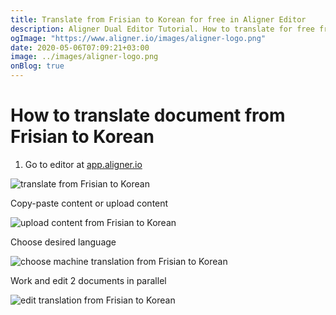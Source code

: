 ```yaml
---
title: Translate from Frisian to Korean for free in Aligner Editor
description: Aligner Dual Editor Tutorial. How to translate for free from Frisian to Korean. Aligner is multilingual document management platform. 
ogImage: "https://www.aligner.io/images/aligner-logo.png"
date: 2020-05-06T07:09:21+03:00
image: ../images/aligner-logo.png
onBlog: true
---
```


# How to translate document from Frisian to Korean

1. Go to editor at [app.aligner.io](https://app.aligner.io "Aligner App web page")

![translate from Frisian to Korean](../aligner-blank-editor.png "translate from Frisian to Korean")

Copy-paste content or upload content

![upload content from Frisian to Korean](../aligner-uploaded-document.png "upload content from Frisian to Korean")

Choose desired language

![choose machine translation from Frisian to Korean](../aligner-language-dropdown.png "choose machine translation from Frisian to Korean")

Work and edit 2 documents in parallel

![edit translation from Frisian to Korean](../aligner-double-sitded-editor.png "edit translation from Frisian to Korean")

